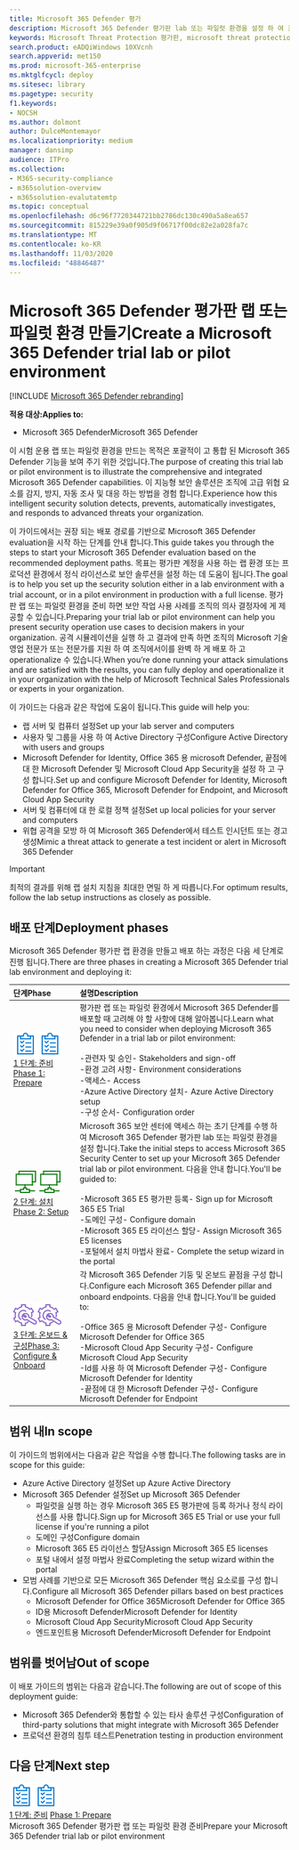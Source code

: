 ```yaml
---
title: Microsoft 365 Defender 평가
description: Microsoft 365 Defender 평가판 lab 또는 파일럿 환경을 설정 하 여 조직의 장치, id, 데이터 및 응용 프로그램을 보호 하도록 설계 된 보안 솔루션을 체험해 보세요.
keywords: Microsoft Threat Protection 평가판, microsoft threat protection 체험, microsoft threat protection 평가 랩, microsoft 위협의 보호 파일럿, 사이버 보안, 고급 영구 위협, 엔터프라이즈 보안, 장치, 장치, id, 사용자, 데이터, 응용 프로그램, 사건, 자동화 된 조사 및 개선, 고급 구하기
search.product: eADQiWindows 10XVcnh
search.appverid: met150
ms.prod: microsoft-365-enterprise
ms.mktglfcycl: deploy
ms.sitesec: library
ms.pagetype: security
f1.keywords:
- NOCSH
ms.author: dolmont
author: DulceMontemayor
ms.localizationpriority: medium
manager: dansimp
audience: ITPro
ms.collection:
- M365-security-compliance
- m365solution-overview
- m365solution-evalutatemtp
ms.topic: conceptual
ms.openlocfilehash: d6c96f7720344721bb2786dc130c490a5a8ea657
ms.sourcegitcommit: 815229e39a0f905d9f06717f00dc82e2a028fa7c
ms.translationtype: MT
ms.contentlocale: ko-KR
ms.lasthandoff: 11/03/2020
ms.locfileid: "48846487"
---
```

# <a name="create-a-microsoft-365-defender-trial-lab-or-pilot-environment"></a><span data-ttu-id="648e0-104">Microsoft 365 Defender 평가판 랩 또는 파일럿 환경 만들기</span><span class="sxs-lookup"><span data-stu-id="648e0-104">Create a Microsoft 365 Defender trial lab or pilot environment</span></span> 

[!INCLUDE [Microsoft 365 Defender rebranding](../includes/microsoft-defender.md)]


<span data-ttu-id="648e0-105">**적용 대상:**</span><span class="sxs-lookup"><span data-stu-id="648e0-105">**Applies to:**</span></span>
- <span data-ttu-id="648e0-106">Microsoft 365 Defender</span><span class="sxs-lookup"><span data-stu-id="648e0-106">Microsoft 365 Defender</span></span>

<span data-ttu-id="648e0-107">이 시험 운용 랩 또는 파일럿 환경을 만드는 목적은 포괄적이 고 통합 된 Microsoft 365 Defender 기능을 보여 주기 위한 것입니다.</span><span class="sxs-lookup"><span data-stu-id="648e0-107">The purpose of creating this trial lab or pilot environment is to illustrate the comprehensive and integrated Microsoft 365 Defender capabilities.</span></span> <span data-ttu-id="648e0-108">이 지능형 보안 솔루션은 조직에 고급 위협 요소를 감지, 방지, 자동 조사 및 대응 하는 방법을 경험 합니다.</span><span class="sxs-lookup"><span data-stu-id="648e0-108">Experience how this intelligent security solution detects, prevents, automatically investigates, and responds to advanced threats your organization.</span></span> 

<span data-ttu-id="648e0-109">이 가이드에서는 권장 되는 배포 경로를 기반으로 Microsoft 365 Defender evaluation을 시작 하는 단계를 안내 합니다.</span><span class="sxs-lookup"><span data-stu-id="648e0-109">This guide takes you through the steps to start your Microsoft 365 Defender evaluation based on the recommended deployment paths.</span></span> <span data-ttu-id="648e0-110">목표는 평가판 계정을 사용 하는 랩 환경 또는 프로덕션 환경에서 정식 라이선스로 보안 솔루션을 설정 하는 데 도움이 됩니다.</span><span class="sxs-lookup"><span data-stu-id="648e0-110">The goal is to help you set up the security solution either in a lab environment with a trial account, or in a pilot environment in production with a full license.</span></span> <span data-ttu-id="648e0-111">평가판 랩 또는 파일럿 환경을 준비 하면 보안 작업 사용 사례를 조직의 의사 결정자에 게 제공할 수 있습니다.</span><span class="sxs-lookup"><span data-stu-id="648e0-111">Preparing your trial lab or pilot environment can help you present security operation use cases to decision makers in your organization.</span></span> <span data-ttu-id="648e0-112">공격 시뮬레이션을 실행 하 고 결과에 만족 하면 조직의 Microsoft 기술 영업 전문가 또는 전문가를 지원 하 여 조직에서이를 완벽 하 게 배포 하 고 operationalize 수 있습니다.</span><span class="sxs-lookup"><span data-stu-id="648e0-112">When you’re done running your attack simulations and are satisfied with the results, you can fully deploy and operationalize it in your organization with the help of Microsoft Technical Sales Professionals or experts in your organization.</span></span> 

<span data-ttu-id="648e0-113">이 가이드는 다음과 같은 작업에 도움이 됩니다.</span><span class="sxs-lookup"><span data-stu-id="648e0-113">This guide will help you:</span></span>
- <span data-ttu-id="648e0-114">랩 서버 및 컴퓨터 설정</span><span class="sxs-lookup"><span data-stu-id="648e0-114">Set up your lab server and computers</span></span>
- <span data-ttu-id="648e0-115">사용자 및 그룹을 사용 하 여 Active Directory 구성</span><span class="sxs-lookup"><span data-stu-id="648e0-115">Configure Active Directory with users and groups</span></span>
- <span data-ttu-id="648e0-116">Microsoft Defender for Identity, Office 365 용 microsoft Defender, 끝점에 대 한 Microsoft Defender 및 Microsoft Cloud App Security을 설정 하 고 구성 합니다.</span><span class="sxs-lookup"><span data-stu-id="648e0-116">Set up and configure Microsoft Defender for Identity, Microsoft Defender for Office 365, Microsoft Defender for Endpoint, and Microsoft Cloud App Security</span></span>
- <span data-ttu-id="648e0-117">서버 및 컴퓨터에 대 한 로컬 정책 설정</span><span class="sxs-lookup"><span data-stu-id="648e0-117">Set up local policies for your server and computers</span></span>
- <span data-ttu-id="648e0-118">위협 공격을 모방 하 여 Microsoft 365 Defender에서 테스트 인시던트 또는 경고 생성</span><span class="sxs-lookup"><span data-stu-id="648e0-118">Mimic a threat attack to generate a test incident or alert in Microsoft 365 Defender</span></span>

>[!IMPORTANT]
><span data-ttu-id="648e0-119">최적의 결과를 위해 랩 설치 지침을 최대한 면밀 하 게 따릅니다.</span><span class="sxs-lookup"><span data-stu-id="648e0-119">For optimum results, follow the lab setup instructions as closely as possible.</span></span>


## <a name="deployment-phases"></a><span data-ttu-id="648e0-120">배포 단계</span><span class="sxs-lookup"><span data-stu-id="648e0-120">Deployment phases</span></span>

<span data-ttu-id="648e0-121">Microsoft 365 Defender 평가판 랩 환경을 만들고 배포 하는 과정은 다음 세 단계로 진행 됩니다.</span><span class="sxs-lookup"><span data-stu-id="648e0-121">There are three phases in creating a Microsoft 365 Defender trial lab environment and deploying it:</span></span>

|<span data-ttu-id="648e0-122">단계</span><span class="sxs-lookup"><span data-stu-id="648e0-122">Phase</span></span> | <span data-ttu-id="648e0-123">설명</span><span class="sxs-lookup"><span data-stu-id="648e0-123">Description</span></span> | 
|:-------|:-----|
| <span data-ttu-id="648e0-124">![1 단계: 준비](../../media/prepare.png)</span><span class="sxs-lookup"><span data-stu-id="648e0-124">![Phase 1: Prepare](../../media/prepare.png)</span></span><br>[<span data-ttu-id="648e0-125">1 단계: 준비</span><span class="sxs-lookup"><span data-stu-id="648e0-125">Phase 1: Prepare</span></span>](prepare-mtpeval.md)| <span data-ttu-id="648e0-126">평가판 랩 또는 파일럿 환경에서 Microsoft 365 Defender를 배포할 때 고려해 야 할 사항에 대해 알아봅니다.</span><span class="sxs-lookup"><span data-stu-id="648e0-126">Learn what you need to consider when deploying Microsoft 365 Defender in a trial lab or pilot environment:</span></span> <br><br><span data-ttu-id="648e0-127">-관련자 및 승인</span><span class="sxs-lookup"><span data-stu-id="648e0-127">- Stakeholders and sign-off</span></span> <br> <span data-ttu-id="648e0-128">-환경 고려 사항</span><span class="sxs-lookup"><span data-stu-id="648e0-128">- Environment considerations</span></span> <br><span data-ttu-id="648e0-129">-액세스</span><span class="sxs-lookup"><span data-stu-id="648e0-129">- Access</span></span> <br><span data-ttu-id="648e0-130">-Azure Active Directory 설치</span><span class="sxs-lookup"><span data-stu-id="648e0-130">- Azure Active Directory setup</span></span> <br> <span data-ttu-id="648e0-131">-구성 순서</span><span class="sxs-lookup"><span data-stu-id="648e0-131">- Configuration order</span></span>
|  <span data-ttu-id="648e0-132">![2 단계: 설치](../../media/setup.png)</span><span class="sxs-lookup"><span data-stu-id="648e0-132">![Phase 2: Setup](../../media/setup.png)</span></span> <br>[<span data-ttu-id="648e0-133">2 단계: 설치</span><span class="sxs-lookup"><span data-stu-id="648e0-133">Phase 2: Setup</span></span>](setup-mtpeval.md)|  <span data-ttu-id="648e0-134">Microsoft 365 보안 센터에 액세스 하는 초기 단계를 수행 하 여 Microsoft 365 Defender 평가판 lab 또는 파일럿 환경을 설정 합니다.</span><span class="sxs-lookup"><span data-stu-id="648e0-134">Take the initial steps to access Microsoft 365 Security Center to set up your Microsoft 365 Defender trial lab or pilot environment.</span></span> <span data-ttu-id="648e0-135">다음을 안내 합니다.</span><span class="sxs-lookup"><span data-stu-id="648e0-135">You'll be guided to:</span></span><br><br><span data-ttu-id="648e0-136">-Microsoft 365 E5 평가판 등록</span><span class="sxs-lookup"><span data-stu-id="648e0-136">- Sign up for Microsoft 365 E5 Trial</span></span> <br>  <span data-ttu-id="648e0-137">-도메인 구성</span><span class="sxs-lookup"><span data-stu-id="648e0-137">- Configure domain</span></span><br><span data-ttu-id="648e0-138">-Microsoft 365 E5 라이선스 할당</span><span class="sxs-lookup"><span data-stu-id="648e0-138">- Assign Microsoft 365 E5 licenses</span></span><br><span data-ttu-id="648e0-139">-포털에서 설치 마법사 완료</span><span class="sxs-lookup"><span data-stu-id="648e0-139">- Complete the setup wizard in the portal</span></span>|
|  <span data-ttu-id="648e0-140">![3 단계: 온보드 & 구성](../../media/config-onboard.png)</span><span class="sxs-lookup"><span data-stu-id="648e0-140">![Phase 3: Configure & Onboard](../../media/config-onboard.png)</span></span> <br>[<span data-ttu-id="648e0-141">3 단계: 온보드 & 구성</span><span class="sxs-lookup"><span data-stu-id="648e0-141">Phase 3: Configure & Onboard</span></span>](config-mtpeval.md) | <span data-ttu-id="648e0-142">각 Microsoft 365 Defender 기둥 및 온보드 끝점을 구성 합니다.</span><span class="sxs-lookup"><span data-stu-id="648e0-142">Configure each Microsoft 365 Defender pillar and onboard endpoints.</span></span> <span data-ttu-id="648e0-143">다음을 안내 합니다.</span><span class="sxs-lookup"><span data-stu-id="648e0-143">You'll be guided to:</span></span><br><br><span data-ttu-id="648e0-144">-Office 365 용 Microsoft Defender 구성</span><span class="sxs-lookup"><span data-stu-id="648e0-144">- Configure Microsoft Defender for Office 365</span></span><br><span data-ttu-id="648e0-145">-Microsoft Cloud App Security 구성</span><span class="sxs-lookup"><span data-stu-id="648e0-145">- Configure Microsoft Cloud App Security</span></span><br><span data-ttu-id="648e0-146">-Id를 사용 하 여 Microsoft Defender 구성</span><span class="sxs-lookup"><span data-stu-id="648e0-146">- Configure Microsoft Defender for Identity</span></span><br><span data-ttu-id="648e0-147">-끝점에 대 한 Microsoft Defender 구성</span><span class="sxs-lookup"><span data-stu-id="648e0-147">- Configure Microsoft Defender for Endpoint</span></span>


## <a name="in-scope"></a><span data-ttu-id="648e0-148">범위 내</span><span class="sxs-lookup"><span data-stu-id="648e0-148">In scope</span></span>

<span data-ttu-id="648e0-149">이 가이드의 범위에서는 다음과 같은 작업을 수행 합니다.</span><span class="sxs-lookup"><span data-stu-id="648e0-149">The following tasks are in scope for this guide:</span></span>
-   <span data-ttu-id="648e0-150">Azure Active Directory 설정</span><span class="sxs-lookup"><span data-stu-id="648e0-150">Set up Azure Active Directory</span></span>
-   <span data-ttu-id="648e0-151">Microsoft 365 Defender 설정</span><span class="sxs-lookup"><span data-stu-id="648e0-151">Set up Microsoft 365 Defender</span></span>
    -   <span data-ttu-id="648e0-152">파일럿을 실행 하는 경우 Microsoft 365 E5 평가판에 등록 하거나 정식 라이선스를 사용 합니다.</span><span class="sxs-lookup"><span data-stu-id="648e0-152">Sign up for Microsoft 365 E5 Trial or use your full license if you're running a pilot</span></span>
    -   <span data-ttu-id="648e0-153">도메인 구성</span><span class="sxs-lookup"><span data-stu-id="648e0-153">Configure domain</span></span>
    -   <span data-ttu-id="648e0-154">Microsoft 365 E5 라이선스 할당</span><span class="sxs-lookup"><span data-stu-id="648e0-154">Assign Microsoft 365 E5 licenses</span></span>
    -   <span data-ttu-id="648e0-155">포털 내에서 설정 마법사 완료</span><span class="sxs-lookup"><span data-stu-id="648e0-155">Completing the setup wizard within the portal</span></span>
-   <span data-ttu-id="648e0-156">모범 사례를 기반으로 모든 Microsoft 365 Defender 핵심 요소로를 구성 합니다.</span><span class="sxs-lookup"><span data-stu-id="648e0-156">Configure all Microsoft 365 Defender pillars based on best practices</span></span>
    -   <span data-ttu-id="648e0-157">Microsoft Defender for Office 365</span><span class="sxs-lookup"><span data-stu-id="648e0-157">Microsoft Defender for Office 365</span></span>
    -   <span data-ttu-id="648e0-158">ID용 Microsoft Defender</span><span class="sxs-lookup"><span data-stu-id="648e0-158">Microsoft Defender for Identity</span></span>
    -   <span data-ttu-id="648e0-159">Microsoft Cloud App Security</span><span class="sxs-lookup"><span data-stu-id="648e0-159">Microsoft Cloud App Security</span></span>
    -   <span data-ttu-id="648e0-160">엔드포인트용 Microsoft Defender</span><span class="sxs-lookup"><span data-stu-id="648e0-160">Microsoft Defender for Endpoint</span></span>

## <a name="out-of-scope"></a><span data-ttu-id="648e0-161">범위를 벗어남</span><span class="sxs-lookup"><span data-stu-id="648e0-161">Out of scope</span></span>

<span data-ttu-id="648e0-162">이 배포 가이드의 범위는 다음과 같습니다.</span><span class="sxs-lookup"><span data-stu-id="648e0-162">The following are out of scope of this deployment guide:</span></span>

-   <span data-ttu-id="648e0-163">Microsoft 365 Defender와 통합할 수 있는 타사 솔루션 구성</span><span class="sxs-lookup"><span data-stu-id="648e0-163">Configuration of third-party solutions that might integrate with Microsoft 365 Defender</span></span>
-   <span data-ttu-id="648e0-164">프로덕션 환경의 침투 테스트</span><span class="sxs-lookup"><span data-stu-id="648e0-164">Penetration testing in production environment</span></span>

## <a name="next-step"></a><span data-ttu-id="648e0-165">다음 단계</span><span class="sxs-lookup"><span data-stu-id="648e0-165">Next step</span></span>
<span data-ttu-id="648e0-166">![1 단계: 준비](../../media/prepare.png)</span><span class="sxs-lookup"><span data-stu-id="648e0-166">![Phase 1: Prepare](../../media/prepare.png)</span></span> <br><span data-ttu-id="648e0-167">[1 단계: 준비](prepare-mtpeval.md) 
</span><span class="sxs-lookup"><span data-stu-id="648e0-167">[Phase 1: Prepare](prepare-mtpeval.md) 
</span></span><br> <span data-ttu-id="648e0-168">Microsoft 365 Defender 평가판 랩 또는 파일럿 환경 준비</span><span class="sxs-lookup"><span data-stu-id="648e0-168">Prepare your Microsoft 365 Defender trial lab or pilot environment</span></span>
